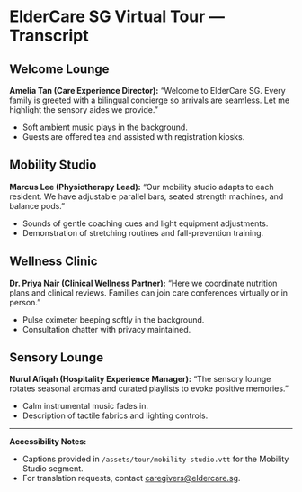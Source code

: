 # ElderCare SG Virtual Tour — Transcript

## Welcome Lounge
**Amelia Tan (Care Experience Director):** “Welcome to ElderCare SG. Every family is greeted with a bilingual concierge so arrivals are seamless. Let me highlight the sensory aides we provide.”
- Soft ambient music plays in the background.
- Guests are offered tea and assisted with registration kiosks.

## Mobility Studio
**Marcus Lee (Physiotherapy Lead):** “Our mobility studio adapts to each resident. We have adjustable parallel bars, seated strength machines, and balance pods.”
- Sounds of gentle coaching cues and light equipment adjustments.
- Demonstration of stretching routines and fall-prevention training.

## Wellness Clinic
**Dr. Priya Nair (Clinical Wellness Partner):** “Here we coordinate nutrition plans and clinical reviews. Families can join care conferences virtually or in person.”
- Pulse oximeter beeping softly in the background.
- Consultation chatter with privacy maintained.

## Sensory Lounge
**Nurul Afiqah (Hospitality Experience Manager):** “The sensory lounge rotates seasonal aromas and curated playlists to evoke positive memories.”
- Calm instrumental music fades in.
- Description of tactile fabrics and lighting controls.

---
**Accessibility Notes:**
- Captions provided in `/assets/tour/mobility-studio.vtt` for the Mobility Studio segment.
- For translation requests, contact caregivers@eldercare.sg.
